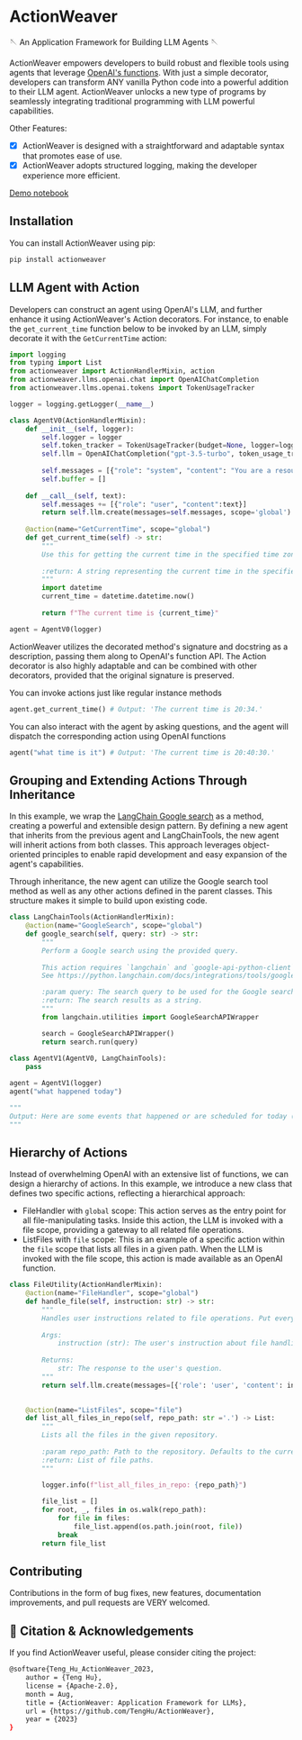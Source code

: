 # ActionWeaver

🪡 An Application Framework for Building LLM Agents 🪡


ActionWeaver empowers developers to build robust and flexible tools using agents that leverage [OpenAI's functions](https://openai.com/blog/function-calling-and-other-api-updates). With just a simple decorator, developers can transform ANY vanilla Python code into a powerful addition to their LLM agent. ActionWeaver unlocks a new type of programs by seamlessly integrating traditional programming with LLM powerful capabilities.

Other Features:
- [x] ActionWeaver is designed with a straightforward and adaptable syntax that promotes ease of use.
- [x] ActionWeaver adopts structured logging, making the developer experience more efficient.

[Demo notebook](notebooks/tutorial.ipynb)

## Installation
You can install ActionWeaver using pip:

```python
pip install actionweaver
```

## LLM Agent with Action

Developers can construct an agent using OpenAI's LLM, and further enhance it using ActionWeaver's Action decorators. 
For instance, to enable the `get_current_time` function below to be invoked by an LLM, simply decorate it with the `GetCurrentTime` action:

```python
import logging
from typing import List
from actionweaver import ActionHandlerMixin, action
from actionweaver.llms.openai.chat import OpenAIChatCompletion
from actionweaver.llms.openai.tokens import TokenUsageTracker

logger = logging.getLogger(__name__)

class AgentV0(ActionHandlerMixin):
    def __init__(self, logger):
        self.logger = logger
        self.token_tracker = TokenUsageTracker(budget=None, logger=logger)
        self.llm = OpenAIChatCompletion("gpt-3.5-turbo", token_usage_tracker = self.token_tracker, logger=logger)
        
        self.messages = [{"role": "system", "content": "You are a resourceful assistant."}]
        self.buffer = [] 
    
    def __call__(self, text):
        self.messages += [{"role": "user", "content":text}]
        return self.llm.create(messages=self.messages, scope='global')
        
    @action(name="GetCurrentTime", scope="global")
    def get_current_time(self) -> str:
        """
        Use this for getting the current time in the specified time zone.
        
        :return: A string representing the current time in the specified time zone.
        """
        import datetime
        current_time = datetime.datetime.now()
        
        return f"The current time is {current_time}"

agent = AgentV0(logger)
```
ActionWeaver utilizes the decorated method's signature and docstring as a description, passing them along to OpenAI's function API. The Action decorator is also highly adaptable and can be combined with other decorators, provided that the original signature is preserved. 

You can invoke actions just like regular instance methods
```python
agent.get_current_time() # Output: 'The current time is 20:34.'
```
You can also interact with the agent by asking questions, and the agent will dispatch the corresponding action using OpenAI functions
```python
agent("what time is it") # Output: 'The current time is 20:40:30.'
```

##  Grouping and Extending Actions Through Inheritance

In this example, we wrap the [LangChain Google search](https://python.langchain.com/docs/integrations/tools/google_search) as a method, creating a powerful and extensible design pattern. By defining a new agent that inherits from the previous agent and LangChainTools, the new agent will inherit actions from both classes. This approach leverages object-oriented principles to enable rapid development and easy expansion of the agent's capabilities.

Through inheritance, the new agent can utilize the Google search tool method as well as any other actions defined in the parent classes. This structure makes it simple to build upon existing code.


```python
class LangChainTools(ActionHandlerMixin):
    @action(name="GoogleSearch", scope="global")
    def google_search(self, query: str) -> str:
        """
        Perform a Google search using the provided query. 
        
        This action requires `langchain` and `google-api-python-client` installed, and GOOGLE_API_KEY, GOOGLE_CSE_ID environment variables.
        See https://python.langchain.com/docs/integrations/tools/google_search.

        :param query: The search query to be used for the Google search.
        :return: The search results as a string.
        """
        from langchain.utilities import GoogleSearchAPIWrapper

        search = GoogleSearchAPIWrapper()
        return search.run(query)
    
class AgentV1(AgentV0, LangChainTools):
    pass

agent = AgentV1(logger)
agent("what happened today")

"""
Output: Here are some events that happened or are scheduled for today (August 23, 2023):\n\n1. Agreement State Event: Event Number 56678 - Maine Radiation Control Program.\n2. Childbirth Class - August 23, 2023, at 6:00 pm.\n3. No events scheduled for August 23, 2023, at Ambassador.\n4. Fine Arts - Late Start.\n5. Millersville University events.\n6. Regular City Council Meeting - August 23, 2023, at 10:00 AM.\n\nPlease note that these are just a few examples, and there may be other events happening as well.
"""
```

## Hierarchy of Actions

Instead of overwhelming OpenAI with an extensive list of functions, we can design a hierarchy of actions. In this example, we introduce a new class that defines two specific actions, reflecting a hierarchical approach:

- FileHandler with `global` scope: This action serves as the entry point for all file-manipulating tasks. Inside this action, the LLM is invoked with a file scope, providing a gateway to all related file operations.
- ListFiles with `file` scope: This is an example of a specific action within the `file` scope that lists all files in a given path. When the LLM is invoked with the file scope, this action is made available as an OpenAI function.

```python
class FileUtility(ActionHandlerMixin):
    @action(name="FileHandler", scope="global")
    def handle_file(self, instruction: str) -> str:
        """
        Handles user instructions related to file operations. Put every context in the instruction only!
    
        Args:
            instruction (str): The user's instruction about file handling.
    
        Returns:
            str: The response to the user's question.
        """
        return self.llm.create(messages=[{'role': 'user', 'content': instruction}], scope='file')
        

    @action(name="ListFiles", scope="file")
    def list_all_files_in_repo(self, repo_path: str ='.') -> List:
        """
        Lists all the files in the given repository.
    
        :param repo_path: Path to the repository. Defaults to the current directory.
        :return: List of file paths.
        """

        logger.info(f"list_all_files_in_repo: {repo_path}")
        
        file_list = []
        for root, _, files in os.walk(repo_path):
            for file in files:
                file_list.append(os.path.join(root, file))
            break
        return file_list
```

## Contributing
Contributions in the form of bug fixes, new features, documentation improvements, and pull requests are VERY welcomed.

## 📔 Citation & Acknowledgements

If you find ActionWeaver useful, please consider citing the project:

```bash
@software{Teng_Hu_ActionWeaver_2023,
    author = {Teng Hu},
    license = {Apache-2.0},
    month = Aug,
    title = {ActionWeaver: Application Framework for LLMs},
    url = {https://github.com/TengHu/ActionWeaver},
    year = {2023}
}
```

